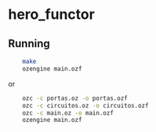 # hero_functor
## Running


```bash
    make
    ozengine main.ozf
```
or

```bash
    ozc -c portas.oz -o portas.ozf
    ozc -c circuitos.oz -o circuitos.ozf
    ozc -c main.oz -o main.ozf
    ozengine main.ozf
```
